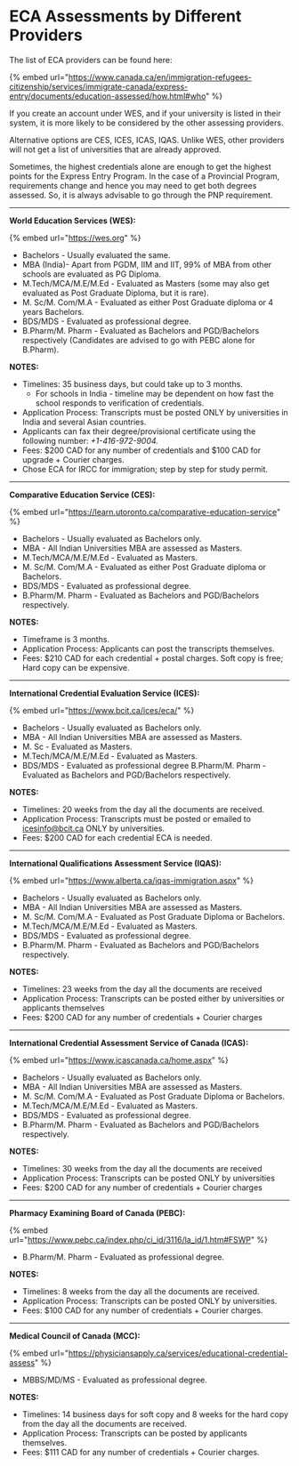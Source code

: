 # ECA Assessments by Different Providers

The list of ECA providers can be found here:

{% embed url="https://www.canada.ca/en/immigration-refugees-citizenship/services/immigrate-canada/express-entry/documents/education-assessed/how.html#who" %}

If you create an account under WES, and if your university is listed in their system, it is more likely to be considered by the other assessing providers.

Alternative options are CES, ICES, ICAS, IQAS. Unlike WES, other providers will not get a list of universities that are already approved.

Sometimes, the highest credentials alone are enough to get the highest points for the Express Entry Program. In the case of a Provincial Program, requirements change and hence you may need to get both degrees assessed. So, it is always advisable to go through the PNP requirement.

***

**World Education Services (WES):**

{% embed url="https://wes.org" %}

* Bachelors - Usually evaluated the same.
* MBA (India)- Apart from PGDM, IIM and IIT, 99% of MBA from other schools are evaluated as PG Diploma.
* M.Tech/MCA/M.E/M.Ed - Evaluated as Masters (some may also get evaluated as Post Graduate Diploma, but it is rare).
* M. Sc/M. Com/M.A - Evaluated as either Post Graduate diploma or 4 years Bachelors.
* BDS/MDS - Evaluated as professional degree.
* B.Pharm/M. Pharm - Evaluated as Bachelors and PGD/Bachelors respectively (Candidates are advised to go with PEBC alone for B.Pharm).

**NOTES:**

* Timelines: 35 business days, but could take up to 3 months.&#x20;
  * For schools in India - timeline may be dependent on how fast the school responds to verification of credentials.
* Application Process: Transcripts must be posted ONLY by universities in India and several Asian countries.&#x20;
* Applicants can fax their degree/provisional certificate using the following number: _+1-416-972-9004._
* Fees: $200 CAD for any number of credentials and $100 CAD for upgrade + Courier charges.
* Chose ECA for IRCC for immigration; step by step for study permit.

***

**Comparative Education Service (CES):**&#x20;

{% embed url="https://learn.utoronto.ca/comparative-education-service" %}

* Bachelors - Usually evaluated as Bachelors only.
* MBA - All Indian Universities MBA are assessed as Masters.
* M.Tech/MCA/M.E/M.Ed - Evaluated as Masters.
* M. Sc/M. Com/M.A - Evaluated as either Post Graduate diploma or Bachelors.
* BDS/MDS - Evaluated as professional degree.
* B.Pharm/M. Pharm - Evaluated as Bachelors and PGD/Bachelors respectively.

**NOTES:**

* Timeframe is 3 months.&#x20;
* Application Process: Applicants can post the transcripts themselves.
* Fees: $210 CAD for each credential + postal charges. Soft copy is free; Hard copy can be expensive.

***

**International Credential Evaluation Service (ICES):**

{% embed url="https://www.bcit.ca/ices/eca/" %}

* Bachelors - Usually evaluated as Bachelors only.
* MBA - All Indian Universities MBA are assessed as Masters.&#x20;
* M. Sc - Evaluated as Masters.
* M.Tech/MCA/M.E/M.Ed - Evaluated as Masters.
* BDS/MDS - Evaluated as professional degree B.Pharm/M. Pharm - Evaluated as Bachelors and PGD/Bachelors respectively.

**NOTES:**

* Timelines: 20 weeks from the day all the documents are received.
* Application Process: Transcripts must be posted or emailed to icesinfo@bcit.ca ONLY by universities.
* Fees: $200 CAD for each credential ECA is needed.

***

**International Qualifications Assessment Service (IQAS):**

{% embed url="https://www.alberta.ca/iqas-immigration.aspx" %}

* Bachelors - Usually evaluated as Bachelors only.
* MBA - All Indian Universities MBA are assessed as Masters.
* M. Sc/M. Com/M.A - Evaluated as Post Graduate Diploma or Bachelors.
* M.Tech/MCA/M.E/M.Ed - Evaluated as Masters.
* BDS/MDS - Evaluated as professional degree.
* B.Pharm/M. Pharm - Evaluated as Bachelors and PGD/Bachelors respectively.

**NOTES:**&#x20;

* Timelines: 23 weeks from the day all the documents are received
* Application Process: Transcripts can be posted either by universities or applicants themselves
* Fees: $200 CAD for any number of credentials + Courier charges

***

**International Credential Assessment Service of Canada (ICAS):**

{% embed url="https://www.icascanada.ca/home.aspx" %}

* Bachelors - Usually evaluated as Bachelors only.
* MBA - All Indian Universities MBA are assessed as Masters.
* M. Sc/M. Com/M.A - Evaluated as Post Graduate Diploma or Bachelors.
* M.Tech/MCA/M.E/M.Ed - Evaluated as Masters.
* BDS/MDS - Evaluated as professional degree.
* B.Pharm/M. Pharm - Evaluated as Bachelors and PGD/Bachelors respectively.

**NOTES:**

* Timelines: 30 weeks from the day all the documents are received
* Application Process: Transcripts can be posted ONLY by universities
* Fees: $200 CAD for any number of credentials + Courier charges

***

**Pharmacy Examining Board of Canada (PEBC):**

{% embed url="https://www.pebc.ca/index.php/ci_id/3116/la_id/1.htm#FSWP" %}

* B.Pharm/M. Pharm - Evaluated as professional degree.

**NOTES:**

* Timelines: 8 weeks from the day all the documents are received.
* Application Process: Transcripts can be posted ONLY by universities.
* Fees: $100 CAD for any number of credentials + Courier charges.

***

**Medical Council of Canada (MCC):**

{% embed url="https://physiciansapply.ca/services/educational-credential-assess" %}

* MBBS/MD/MS - Evaluated as professional degree.

**NOTES:**

* Timelines: 14 business days for soft copy and 8 weeks for the hard copy from the day all the documents are received.
* Application Process: Transcripts can be posted by applicants themselves.
* Fees: $111 CAD for any number of credentials + Courier charges.
